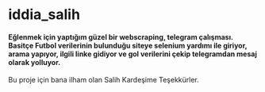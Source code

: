 # iddia_salih
#### Eğlenmek için yaptığım güzel bir webscraping, telegram çalışması. Basitçe Futbol verilerinin bulunduğu siteye selenium yardımı ile giriyor, arama yapıyor, ilgili linke gidiyor ve gol verilerini çekip telegramdan mesaj olarak yolluyor. 
[]()
Bu proje için bana ilham olan Salih Kardeşime Teşekkürler.
